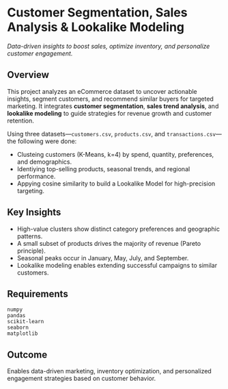 # Customer Segmentation, Sales Analysis & Lookalike Modeling  
*Data-driven insights to boost sales, optimize inventory, and personalize customer engagement.*

## Overview
This project analyzes an eCommerce dataset to uncover actionable insights, segment customers, and recommend similar buyers for targeted marketing. It integrates **customer segmentation**, **sales trend analysis**, and **lookalike modeling** to guide strategies for revenue growth and customer retention.

Using three datasets—`customers.csv`, `products.csv`, and `transactions.csv`—the following were done:
- Clusteing customers (K-Means, k=4) by spend, quantity, preferences, and demographics.
- Identiying top-selling products, seasonal trends, and regional performance.
- Appying cosine similarity to build a Lookalike Model for high-precision targeting.

## Key Insights
- High-value clusters show distinct category preferences and geographic patterns.
- A small subset of products drives the majority of revenue (Pareto principle).
- Seasonal peaks occur in January, May, July, and September.
- Lookalike modeling enables extending successful campaigns to similar customers.

## Requirements
```
numpy
pandas
scikit-learn
seaborn
matplotlib
```

## Outcome
Enables data-driven marketing, inventory optimization, and personalized engagement strategies based on customer behavior.